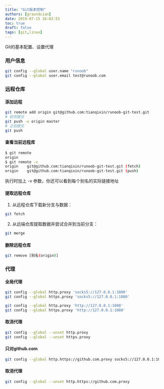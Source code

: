 ```yaml
---
title: "Git版本控制"
authors: [graundcian]
date: 2019-07-15 16:02:53
toc: true
draft: false
tags: [git,linux]
---
```


Git的基本配置、设置代理

<!--more-->

### 用户信息

```bash
git config --global user.name "runoob"
git config --global user.email test@runoob.com
```

### 远程仓库

#### 添加远程

```bash
git remote add origin git@github.com:tianqixin/runoob-git-test.git
# 初次提交
git push -u origin master 
# 之后提交
git push
```

#### 查看当前远程库

```bash
$ git remote
origin
$ git remote -v
origin    git@github.com:tianqixin/runoob-git-test.git (fetch)
origin    git@github.com:tianqixin/runoob-git-test.git (push)
```

   执行时加上 -v 参数，你还可以看到每个别名的实际链接地址

#### 提取远程仓库

1. 从远程仓库下载新分支与数据：

```bash
git fetch
```

2. 从远端仓库提取数据并尝试合并到当前分支：

```bash
git merge
```

#### 删除远程仓库

```bash
git remove [别名(origin)]
```

### 代理

#### 全局代理

```bash
git config --global http.proxy 'socks5://127.0.0.1:1080'
git config --global https.proxy 'socks5://127.0.0.1:1080'
```

```bash
git config --global http.proxy 'http://127.0.0.1:1080'
git config --global https.proxy 'http://127.0.0.1:1080'
```

#### 取消代理

```bash
git config --global --unset http.proxy
git config --global --unset https.proxy
```

#### 只对github.com

```bash
git config --global http.https://github.com.proxy socks5://127.0.0.1:1080
```

#### 取消代理

```bash
git config --global --unset http.https://github.com.proxy
```
